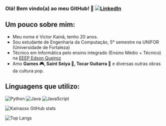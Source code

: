 
### Olá! Bem vindo(a) ao meu GitHub! 👋 [![LinkedIn](https://img.shields.io/badge/LinkedIn-0077B5?style=for-the-badge&logo=linkedin&logoColor=white)](https://www.linkedin.com/in/victor-kain%C3%A3-de-lima-dias-589100279/)

## Um pouco sobre mim:
<ul type="square"> <!--disc circle square-->
    <li>Meu nome é Victor Kainã, tenho 20 anos.</li>
    <li>Sou estudante de Engenharia da Computação, 5° semestre na UNIFOR (Universidade de Fortaleza) </li>
    <li>Técnico em Informática pelo ensino integrado (Ensino Médio + Técnico) na <a href="https://www.instagram.com/edsonqueiroz_eeep/"> EEEP Edson Queiroz </a></li>
    <li>Amo <STRONG>Games 🎮, Saint Seiya 🌟, Tocar Guitarra 🎸</STRONG> e diversas outras obras da cultura pop.   </li>
</ul>

## Linguagens que utilizo:
    
![Python](https://img.shields.io/badge/Python-3776AB?style=for-the-badge&logo=python&logoColor=white) ![Java](https://img.shields.io/badge/Java-ED8B00?style=for-the-badge&logo=openjdk&logoColor=white) ![JavaScript](https://img.shields.io/badge/JavaScript-F7DF1E?style=for-the-badge&logo=javascript&logoColor=black)
    


![Kainaosx GitHub stats](https://github-readme-stats.vercel.app/api?username=Kainan7&show_icons=true&theme=highcontrast)

![Top Langs](https://github-readme-stats.vercel.app/api/top-langs/?username=Kainan7&hide_progress=true)

